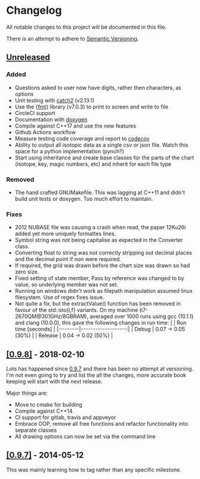 # Changelog
All notable changes to this project will be documented in this file.

There is an attempt to adhere to [Semantic Versioning](https://semver.org/).

## [Unreleased](https://github.com/php1ic/inch/tree/master)

### Added
- Questions asked to user now have digits, rather then characters, as options
- Unit testing with [catch2](https://github.com/catchorg/Catch2) (v2.13.1)
- Use the [{fmt}](https://github.com/fmtlib/fmt) library (v7.0.3) to print to screen and write to file
- CircleCI support
- Documentation with [doxygen](http://www.doxygen.nl/)
- Compile against C++17 and use the new features
- Github Actions workflow
- Measure testing code coverage and report to [codecov](https://codecov.io)
- Ability to output all isotopic data as a single csv or json file. Watch this space for a python implementation (pynch?)
- Start using inheritance and create base classes for the parts of the chart (isotope, key, magic numbers, etc) and inherit for each file type

### Removed
- The hand crafted GNUMakefile. This was lagging at C++11 and didn't build unit tests or doxygen. Too much effort to maintain.

### Fixes
- 2012 NUBASE file was causing a crash when read, the paper 12Ku26i added yet more uniquely formattes lines.
- Symbol string was not being capitalise as expected in the Converter class.
- Converting float to string was not correctly stripping out decimal places and the decimal point if non were required.
- If required, the grid was drawn before the chart size was drawn so had zero size.
- Fixed setting of state member, Pass by reference was changed to by value, so underlying member was not set.
- Running on windows didn't work as filepath manipulation assumed linux filesystem. Use of regex fixes issue.
- Not quite a fix, but the extractValue() function has been removed in favour of the std::sto{i,f} variants. On my machine (i7-2670QM@301GHz/8GBRAM), averaged over 1000 runs using gcc (10.1.1) and clang (10.0.0), this gave the following changes in run time:
  |         | Run time [seconds] |
  |:--------|-------------------:|
  | Debug   | 0.07 -> 0.05 (30%) |
  | Release | 0.04 -> 0.02 (50%) |


## [[0.9.8]](https://github.com/php1ic/inch/releases/tag/v0.9.8) - 2018-02-10

Lots has happened since [0.9.7](https://github.com/php1ic/inch/releases/tag/v0.9.7) and there has been no attempt at versioning.
I'm not even going to try and list the all the changes, more accurate book keeping will start with the next release.

Major things are:
- Move to cmake for building
- Compile against C++14
- CI support for gitlab, travis and appveyor
- Embrace OOP, remove all free functions and refactor functionality into separate classes
- All drawing options can now be set via the command line


## [[0.9.7]](https://github.com/php1ic/inch/releases/tag/v0.9.7) - 2014-05-12

This was mainly learning how to tag rather than any specific milestone.
